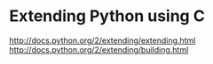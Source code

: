 # Extending Python using C

http://docs.python.org/2/extending/extending.html
http://docs.python.org/2/extending/building.html
